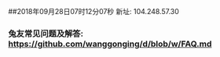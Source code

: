 ##2018年09月28日07时12分07秒 新址: 104.248.57.30
### 兔友常见问题及解答: https://github.com/wanggonging/d/blob/w/FAQ.md

